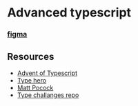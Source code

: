 # Advanced typescript

### [figma](https://www.figma.com/file/I1YmpsPGWV87USsvj8rFqU/Advanced-typescript?type=design&node-id=0-1&mode=design&t=tQNblynvXwr51bnS-0)

## Resources

- [Advent of Typescript](https://typehero.dev/aot-2023)
- [Type hero](https://typehero.dev/)
- [Matt Pocock](https://www.youtube.com/@mattpocockuk)
- [Type challanges repo](https://github.com/type-challenges/type-challenges/tree/main/questions)
